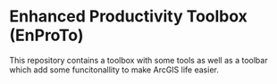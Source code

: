Enhanced Productivity Toolbox (EnProTo)
=======================================

This repository contains a toolbox with some tools as well as a toolbar which
add some funcitonallity to make ArcGIS life easier.
